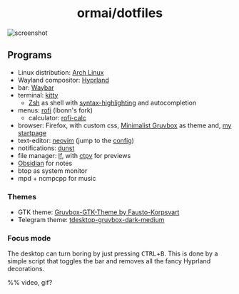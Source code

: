 <h1 style="text-align: center;">ormai/dotfiles</h1>

![screenshot](screenshots/three-screens-28_04_2023.png)

## Programs

- Linux distribution: [Arch Linux](https://wiki.archlinux.org/title/Arch_Linux)
- Wayland compositor: [Hyprland](https://hyprland.org/)
- bar: [Waybar](https://github.com/Alexays/Waybar)
- terminal: [kitty](https://sw.kovidgoyal.net/kitty/)
    - [Zsh](https://www.zsh.org/) as shell with [syntax-highlighting](https://github.com/zsh-users/zsh-syntax-highlighting) and autocompletion
- menus: [rofi](https://github.com/lbonn/rofi) (lbonn's fork)
    - calculator: [rofi-calc](https://github.com/svenstaro/rofi-calc)
- browser: Firefox, with custom css, [Minimalist Gruvbox](https://github.com/canbeardig/MinimalistFox#minimalist-gruvbox) as theme and, [my startpage](https://github.com/ormai/NewTab)
- text-editor: [neovim](https://neovim.io/) (jump to the [config](https://github.com/ormai/dotfiles/tree/main/dotfiles/nvim))
- notifications: [dunst](https://github.com/dunst-project/dunst)
- file manager: [lf](https://github.com/gokcehan/lf), with [ctpv](https://github.com/NikitaIvanovV/ctpv) for previews
- [Obsidian](https://obsidian.md/) for notes
- btop as system monitor
- mpd + ncmpcpp for music

### Themes

- GTK theme: [Gruvbox-GTK-Theme by Fausto-Korpsvart](https://github.com/Fausto-Korpsvart/Gruvbox-GTK-Theme) 
- Telegram theme: [tdesktop-gruvbox-dark-medium](https://github.com/ttohin/tdesktop-gruvbox-dark-medium)

### Focus mode

The desktop can turn boring by just pressing <kbd>CTRL</kbd>+<kbd>B</kbd>. This is done by a simple script that toggles the bar and removes all the fancy Hyprland decorations.

%% video, gif?
